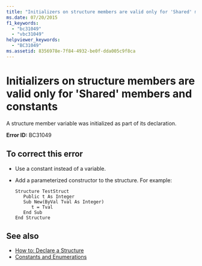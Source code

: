 ```yaml
---
title: "Initializers on structure members are valid only for 'Shared' members and constants"
ms.date: 07/20/2015
f1_keywords: 
  - "bc31049"
  - "vbc31049"
helpviewer_keywords: 
  - "BC31049"
ms.assetid: 8356978e-7f84-4932-be0f-dda005c9f8ca
---
```

# Initializers on structure members are valid only for 'Shared' members and constants
A structure member variable was initialized as part of its declaration.  
  
 **Error ID:** BC31049  
  
## To correct this error  
  
- Use a constant instead of a variable.  
  
- Add a parameterized constructor to the structure. For example:  
  
    ```  
    Structure TestStruct  
       Public t As Integer  
       Sub New(ByVal Tval As Integer)  
          t = Tval  
       End Sub  
    End Structure  
    ```  
  
## See also

- [How to: Declare a Structure](../../visual-basic/programming-guide/language-features/data-types/how-to-declare-a-structure.md)
- [Constants and Enumerations](../../visual-basic/programming-guide/language-features/constants-enums/index.md)
